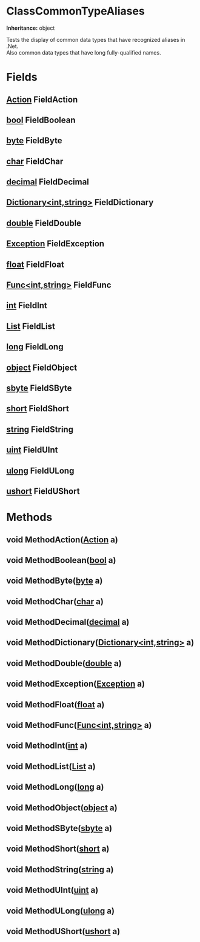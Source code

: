 # ClassCommonTypeAliases

**Inheritance:** object  
  
Tests the display of common data types that have recognized aliases in .Net.  
Also common data types that have long fully-qualified names.  
  

# Fields

## [Action<int>](https://docs.microsoft.com/en-us/dotnet/api/system.action-1) FieldAction

## [bool](https://docs.microsoft.com/en-us/dotnet/api/system.boolean) FieldBoolean

## [byte](https://docs.microsoft.com/en-us/dotnet/api/system.byte) FieldByte

## [char](https://docs.microsoft.com/en-us/dotnet/api/system.char) FieldChar

## [decimal](https://docs.microsoft.com/en-us/dotnet/api/system.decimal) FieldDecimal

## [Dictionary<int,string>](https://docs.microsoft.com/en-us/dotnet/api/system.collections.generic.dictionary-2) FieldDictionary

## [double](https://docs.microsoft.com/en-us/dotnet/api/system.double) FieldDouble

## [Exception](https://docs.microsoft.com/en-us/dotnet/api/system.exception) FieldException

## [float](https://docs.microsoft.com/en-us/dotnet/api/system.single) FieldFloat

## [Func<int,string>](https://docs.microsoft.com/en-us/dotnet/api/system.func-2) FieldFunc

## [int](https://docs.microsoft.com/en-us/dotnet/api/system.int32) FieldInt

## [List<int>](https://docs.microsoft.com/en-us/dotnet/api/system.collections.generic.list-1) FieldList

## [long](https://docs.microsoft.com/en-us/dotnet/api/system.int64) FieldLong

## [object](https://docs.microsoft.com/en-us/dotnet/api/system.object) FieldObject

## [sbyte](https://docs.microsoft.com/en-us/dotnet/api/system.sbyte) FieldSByte

## [short](https://docs.microsoft.com/en-us/dotnet/api/system.int16) FieldShort

## [string](https://docs.microsoft.com/en-us/dotnet/api/system.string) FieldString

## [uint](https://docs.microsoft.com/en-us/dotnet/api/system.uint32) FieldUInt

## [ulong](https://docs.microsoft.com/en-us/dotnet/api/system.uint64) FieldULong

## [ushort](https://docs.microsoft.com/en-us/dotnet/api/system.uint16) FieldUShort

# Methods

## void MethodAction([Action<int>](https://docs.microsoft.com/en-us/dotnet/api/system.action-1) a)

## void MethodBoolean([bool](https://docs.microsoft.com/en-us/dotnet/api/system.boolean) a)

## void MethodByte([byte](https://docs.microsoft.com/en-us/dotnet/api/system.byte) a)

## void MethodChar([char](https://docs.microsoft.com/en-us/dotnet/api/system.char) a)

## void MethodDecimal([decimal](https://docs.microsoft.com/en-us/dotnet/api/system.decimal) a)

## void MethodDictionary([Dictionary<int,string>](https://docs.microsoft.com/en-us/dotnet/api/system.collections.generic.dictionary-2) a)

## void MethodDouble([double](https://docs.microsoft.com/en-us/dotnet/api/system.double) a)

## void MethodException([Exception](https://docs.microsoft.com/en-us/dotnet/api/system.exception) a)

## void MethodFloat([float](https://docs.microsoft.com/en-us/dotnet/api/system.single) a)

## void MethodFunc([Func<int,string>](https://docs.microsoft.com/en-us/dotnet/api/system.func-2) a)

## void MethodInt([int](https://docs.microsoft.com/en-us/dotnet/api/system.int32) a)

## void MethodList([List<int>](https://docs.microsoft.com/en-us/dotnet/api/system.collections.generic.list-1) a)

## void MethodLong([long](https://docs.microsoft.com/en-us/dotnet/api/system.int64) a)

## void MethodObject([object](https://docs.microsoft.com/en-us/dotnet/api/system.object) a)

## void MethodSByte([sbyte](https://docs.microsoft.com/en-us/dotnet/api/system.sbyte) a)

## void MethodShort([short](https://docs.microsoft.com/en-us/dotnet/api/system.int16) a)

## void MethodString([string](https://docs.microsoft.com/en-us/dotnet/api/system.string) a)

## void MethodUInt([uint](https://docs.microsoft.com/en-us/dotnet/api/system.uint32) a)

## void MethodULong([ulong](https://docs.microsoft.com/en-us/dotnet/api/system.uint64) a)

## void MethodUShort([ushort](https://docs.microsoft.com/en-us/dotnet/api/system.uint16) a)


